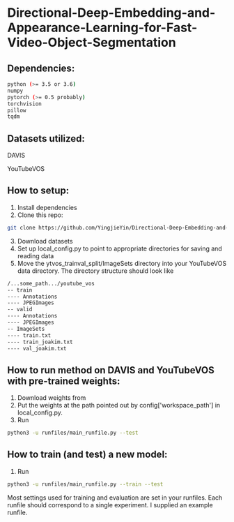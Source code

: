 # Directional-Deep-Embedding-and-Appearance-Learning-for-Fast-Video-Object-Segmentation

## Dependencies:
```bash
python (>= 3.5 or 3.6)
numpy
pytorch (>= 0.5 probably)
torchvision
pillow
tqdm
```

## Datasets utilized:
DAVIS

YouTubeVOS

## How to setup:
1. Install dependencies
2. Clone this repo:
```bash
git clone https://github.com/YingjieYin/Directional-Deep-Embedding-and-Appearance-Learning-for-Fast-Video-Object-Segmentation.git
```
3. Download datasets
4. Set up local_config.py to point to appropriate directories for saving and reading data
5. Move the ytvos_trainval_split/ImageSets directory into your YouTubeVOS data directory. The directory structure should look like
```bash
/...some_path.../youtube_vos
-- train
---- Annotations
---- JPEGImages
-- valid
---- Annotations
---- JPEGImages
-- ImageSets
---- train.txt
---- train_joakim.txt
---- val_joakim.txt
```

## How to run method on DAVIS and YouTubeVOS with pre-trained weights:
1. Download weights from 
2. Put the weights at the path pointed out by config['workspace_path'] in local_config.py.
3. Run
```bash
python3 -u runfiles/main_runfile.py --test
```

## How to train (and test) a new model:
1. Run
```bash
python3 -u runfiles/main_runfile.py --train --test
```

Most settings used for training and evaluation are set in your runfiles. Each runfile should correspond to a single experiment. I supplied an example runfile.
